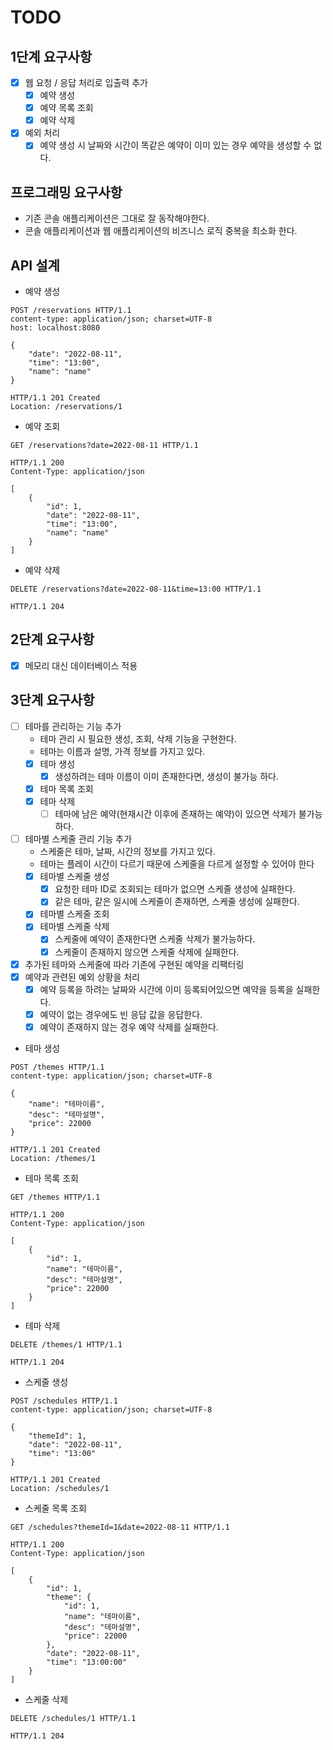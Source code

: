 # TODO

## 1단계 요구사항

* [x] 웹 요청 / 응답 처리로 입출력 추가
  * [x] 예약 생성
  * [x] 예약 목록 조회
  * [x] 예약 삭제
* [x] 예외 처리
  * [x] 예약 생성 시 날짜와 시간이 똑같은 예약이 이미 있는 경우 예약을 생성할 수 없다.

## 프로그래밍 요구사항
* 기존 콘솔 애플리케이션은 그대로 잘 동작해야한다.
* 콘솔 애플리케이션과 웹 애플리케이션의 비즈니스 로직 중복을 최소화 한다.

## API 설계

* 예약 생성
```http request
POST /reservations HTTP/1.1
content-type: application/json; charset=UTF-8
host: localhost:8080

{
    "date": "2022-08-11",
    "time": "13:00",
    "name": "name"
}
```

```http request
HTTP/1.1 201 Created
Location: /reservations/1
```

* 예약 조회
```http request
GET /reservations?date=2022-08-11 HTTP/1.1
```

```http request
HTTP/1.1 200 
Content-Type: application/json

[
    {
        "id": 1,
        "date": "2022-08-11",
        "time": "13:00",
        "name": "name"
    }
]

```

* 예약 삭제
```http request
DELETE /reservations?date=2022-08-11&time=13:00 HTTP/1.1
```

```http request
HTTP/1.1 204 
```

## 2단계 요구사항

* [x] 메모리 대신 데이터베이스 적용

## 3단계 요구사항

* [ ] 테마를 관리하는 기능 추가
  * 테마 관리 시 필요한 생성, 조회, 삭제 기능을 구현한다. 
  * 테마는 이름과 설명, 가격 정보를 가지고 있다.
  * [x] 테마 생성
    * [x] 생성하려는 테마 이름이 이미 존재한다면, 생성이 불가능 하다.
  * [x] 테마 목록 조회
  * [x] 테마 삭제
    * [ ] 테마에 남은 예약(현재시간 이후에 존재하는 예약)이 있으면 삭제가 불가능하다.
* [ ] 테마별 스케줄 관리 기능 추가
  * 스케줄은 테마, 날짜, 시간의 정보를 가지고 있다.
  * 테마는 플레이 시간이 다르기 때문에 스케줄을 다르게 설정할 수 있어야 한다
  * [x] 테마별 스케줄 생성
    * [x] 요청한 테마 ID로 조회되는 테마가 없으면 스케줄 생성에 실패한다.
    * [x] 같은 테마, 같은 일시에 스케줄이 존재하면, 스케줄 생성에 실패한다.
  * [x] 테마별 스케줄 조회
  * [x] 테마별 스케줄 삭제
    * [x] 스케줄에 예약이 존재한다면 스케줄 삭제가 불가능하다.
    * [x] 스케줄이 존재하지 않으면 스케줄 삭제에 실패한다.
* [x] 추가된 테마와 스케줄에 따라 기존에 구현된 예약을 리팩터링
* [x] 예약과 관련된 예외 상황을 처리 
  * [x] 예약 등록을 하려는 날짜와 시간에 이미 등록되어있으면 예약을 등록을 실패한다. 
  * [x] 예약이 없는 경우에도 빈 응답 값을 응답한다. 
  * [x] 예약이 존재하지 않는 경우 예약 삭제를 실패한다.

* 테마 생성
```http request
POST /themes HTTP/1.1
content-type: application/json; charset=UTF-8

{
    "name": "테마이름",
    "desc": "테마설명",
    "price": 22000
}
```
```http request
HTTP/1.1 201 Created
Location: /themes/1
```

* 테마 목록 조회
```http request
GET /themes HTTP/1.1
```
```http request
HTTP/1.1 200 
Content-Type: application/json

[
    {
        "id": 1,
        "name": "테마이름",
        "desc": "테마설명",
        "price": 22000
    }
]
```

* 테마 삭제
```http request
DELETE /themes/1 HTTP/1.1
```
```http request
HTTP/1.1 204 
```

* 스케줄 생성
```http request
POST /schedules HTTP/1.1
content-type: application/json; charset=UTF-8

{
    "themeId": 1,
    "date": "2022-08-11",
    "time": "13:00"
}
```
```http request
HTTP/1.1 201 Created
Location: /schedules/1
```

* 스케줄 목록 조회
```http request
GET /schedules?themeId=1&date=2022-08-11 HTTP/1.1
```
```http request
HTTP/1.1 200 
Content-Type: application/json

[
    {
        "id": 1,
        "theme": {
            "id": 1,
            "name": "테마이름",
            "desc": "테마설명",
            "price": 22000
        },
        "date": "2022-08-11",
        "time": "13:00:00"
    }
]
```

* 스케줄 삭제
```http request
DELETE /schedules/1 HTTP/1.1
```
```http request
HTTP/1.1 204 
```
